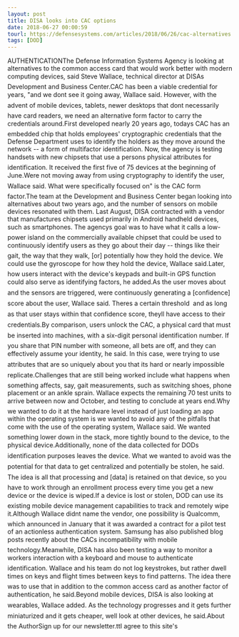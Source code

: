 ```yaml
---
layout: post
title: DISA looks into CAC options
date: 2018-06-27 00:00:59
tourl: https://defensesystems.com/articles/2018/06/26/cac-alternatives.aspx
tags: [DOD]
---
```

AUTHENTICATIONThe Defense Information Systems Agency is looking at alternatives to the common access card that would work better with modern computing devices, said Steve Wallace, technical director at DISAs Development and Business Center.CAC has been a viable credential for years, "and we dont see it going away, Wallace said. However, with the advent of mobile devices, tablets, newer desktops that dont necessarily have card readers, we need an alternative form factor to carry the credentials around.First developed nearly 20 years ago, todays CAC has an embedded chip that holds employees' cryptographic credentials that the Defense Department uses to identify the holders as they move around the network -- a form of multifactor identification. Now, the agency is testing handsets with new chipsets that use a persons physical attributes for identification. It received the first five of 75 devices at the beginning of June.Were not moving away from using cryptography to identify the user, Wallace said. What were specifically focused on" is the CAC form factor.The team at the Development and Business Center began looking into alternatives about two years ago, and the number of sensors on mobile devices resonated with them. Last August, DISA contracted with a vendor that manufactures chipsets used primarily in Android handheld devices, such as smartphones. The agencys goal was to have what it calls a low-power island on the commercially available chipset that could be used to continuously identify users as they go about their day -- things like their gait, the way that they walk, [or] potentially how they hold the device. We could use the gyroscope for how they hold the device, Wallace said.Later, how users interact with the device's keypads and built-in GPS function could also serve as identifying factors, he added.As the user moves about and the sensors are triggered, were continuously generating a [confidence] score about the user, Wallace said. Theres a certain threshold  and as long as that user stays within that confidence score, theyll have access to their credentials.By comparison, users unlock the CAC, a physical card that must be inserted into machines, with a six-digit personal identification number. If you share that PIN number with someone, all bets are off, and they can effectively assume your identity, he said. In this case, were trying to use attributes that are so uniquely about you that its hard or nearly impossible replicate.Challenges that are still being worked include what happens when something affects, say, gait measurements, such as switching shoes, phone placement or an ankle sprain. Wallace expects the remaining 70 test units to arrive between now and October, and testing to conclude at years end.Why we wanted to do it at the hardware level instead of just loading an app within the operating system is we wanted to avoid any of the pitfalls that come with the use of the operating system, Wallace said. We wanted something lower down in the stack, more tightly bound to the device, to the physical device.Additionally, none of the data collected for DODs identification purposes leaves the device. What we wanted to avoid was the potential for that data to get centralized and potentially be stolen, he said. The idea is all that processing and [data] is retained on that device, so you have to work through an enrollment process every time you get a new device or the device is wiped.If a device is lost or stolen, DOD can use its existing mobile device management capabilities to track and remotely wipe it.Although Wallace didnt name the vendor, one possibility is Qualcomm, which announced in January that it was awarded a contract for a pilot test of an actionless authentication system. Samsung has also published blog posts recently about the CACs incompatibility with mobile technology.Meanwhile, DISA has also been testing a way to monitor a workers interaction with a keyboard and mouse to authenticate identification. Wallace and his team do not log keystrokes, but rather dwell times on keys and flight times between keys to find patterns. The idea there was to use that in addition to the common access card as another factor of authentication, he said.Beyond mobile devices, DISA is also looking at wearables, Wallace added. As the technology progresses and it gets further miniaturized and it gets cheaper, well look at other devices, he said.About the AuthorSign up for our newsletter.ttI agree to this site's 